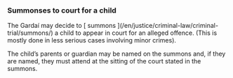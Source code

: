 ###  **Summonses to court for a child**

The Gardaí may decide to [ summons ](/en/justice/criminal-law/criminal-
trial/summons/) a child to appear in court for an alleged offence. (This is
mostly done in less serious cases involving minor crimes).

The child’s parents or guardian may be named on the summons and, if they are
named, they must attend at the sitting of the court stated in the summons.
